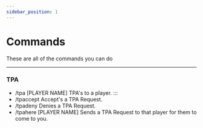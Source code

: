 ```yaml
---
sidebar_position: 1
---
```


# Commands

These are all of the commands you can do

--------------------------------------------------------------------------------------------------

### TPA
- /tpa [PLAYER NAME]
TPA's to a player.
:::
- /tpaccept
Accept's a TPA Request.
- /tpadeny
Denies a TPA Request.
- /tpahere [PLAYER NAME]
Sends a TPA Request to that player for them to come to you.


